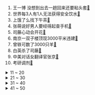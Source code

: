 1. 王一博 没想到出去一趟回来还要粘头套[:link:](https://s.weibo.com/weibo?q=%23王一博%20没想到出去一趟回来还要粘头套%23&Refer=top)
2. 世界每3人有1人无法获得安全饮水[:link:](https://s.weibo.com/weibo?q=%23世界每3人有1人无法获得安全饮水%23&Refer=top)
3. 上饿了么找下午茶[:link:](https://s.weibo.com/weibo?q=%23上饿了么找下午茶%23&Refer=top)
4. 张萌说好男人要经得起查手机[:link:](https://s.weibo.com/weibo?q=%23张萌说好男人要经得起查手机%23&Refer=top)
5. 司藤心动会开花[:link:](https://s.weibo.com/weibo?q=%23司藤心动会开花%23&Refer=top)
6. 南京一双子楼顶现3000平米违建[:link:](https://s.weibo.com/weibo?q=%23南京一双子楼顶现3000平米违建%23&Refer=top)
7. 曾轶可数了3000只羊[:link:](https://s.weibo.com/weibo?q=%23曾轶可数了3000只羊%23&Refer=top)
8. 白英杀了司藤[:link:](https://s.weibo.com/weibo?q=%23白英杀了司藤%23&Refer=top)
9. 中美对话女翻译官张京[:link:](https://s.weibo.com/weibo?q=%23中美对话女翻译官张京%23&Refer=top)
10. 考研调剂[:link:](https://s.weibo.com/weibo?q=%23考研调剂%23&Refer=top)
<details>
<summary>11 ~ 20</summary>

11. 黄奕 吐槽是一个自我治愈的过程[:link:](https://s.weibo.com/weibo?q=%23黄奕%20吐槽是一个自我治愈的过程%23&Refer=top)
12. 汪涵入学播音班时视频[:link:](https://s.weibo.com/weibo?q=%23汪涵入学播音班时视频%23&Refer=top)
13. 钱枫弹飞唐宫小姐姐[:link:](https://s.weibo.com/weibo?q=%23钱枫弹飞唐宫小姐姐%23&Refer=top)
14. 骑手跑腿买7道菜仅一道是正品[:link:](https://s.weibo.com/weibo?q=%23骑手跑腿买7道菜仅一道是正品%23&Refer=top)
15. 火箭20连败[:link:](https://s.weibo.com/weibo?q=%23火箭20连败%23&Refer=top)
16. 新冠疫苗接种不良反应有哪些[:link:](https://s.weibo.com/weibo?q=%23新冠疫苗接种不良反应有哪些%23&Refer=top)
17. 徐翔[:link:](https://s.weibo.com/weibo?q=%23徐翔%23&Refer=top)
18. 张艺凡漫画腰挑战[:link:](https://s.weibo.com/weibo?q=%23张艺凡漫画腰挑战%23&Refer=top)
19. 哈尔滨严查生产经营焚烧冥币[:link:](https://s.weibo.com/weibo?q=%23哈尔滨严查生产经营焚烧冥币%23&Refer=top)
20. 墨西哥鸡肉卷[:link:](https://s.weibo.com/weibo?q=%23墨西哥鸡肉卷%23&Refer=top)
</details>
<details>
<summary>21 ~ 30</summary>

21. 骑手回应代买调包6个菜[:link:](https://s.weibo.com/weibo?q=%23骑手回应代买调包6个菜%23&Refer=top)
22. 利路修[:link:](https://s.weibo.com/weibo?q=%23利路修%23&Refer=top)
23. 在逃公主都是自己做公主裙[:link:](https://s.weibo.com/weibo?q=%23在逃公主都是自己做公主裙%23&Refer=top)
24. 杨幂漫画腰[:link:](https://s.weibo.com/weibo?q=%23杨幂漫画腰%23&Refer=top)
25. 进击的巨人[:link:](https://s.weibo.com/weibo?q=%23进击的巨人%23&Refer=top)
26. 性教育第三季杀青[:link:](https://s.weibo.com/weibo?q=%23性教育第三季杀青%23&Refer=top)
27. 云南大学旅游文化学院[:link:](https://s.weibo.com/weibo?q=%23云南大学旅游文化学院%23&Refer=top)
28. 17亿像素的银河系全景平面图[:link:](https://s.weibo.com/weibo?q=%2317亿像素的银河系全景平面图%23&Refer=top)
29. 新冠疫苗安全性有效性有关情况[:link:](https://s.weibo.com/weibo?q=%23新冠疫苗安全性有效性有关情况%23&Refer=top)
30. 品辣师[:link:](https://s.weibo.com/weibo?q=%23品辣师%23&Refer=top)
</details>
<details>
<summary>31 ~ 40</summary>

31. 刘涛说刘娥已进入事业上升期[:link:](https://s.weibo.com/weibo?q=%23刘涛说刘娥已进入事业上升期%23&Refer=top)
32. 张彬彬说秦放终于支棱起来了[:link:](https://s.weibo.com/weibo?q=%23张彬彬说秦放终于支棱起来了%23&Refer=top)
33. 3名游客八达岭长城墙体上刻字[:link:](https://s.weibo.com/weibo?q=%233名游客八达岭长城墙体上刻字%23&Refer=top)
34. 世界睡眠日[:link:](https://s.weibo.com/weibo?q=%23世界睡眠日%23&Refer=top)
35. 司藤[:link:](https://s.weibo.com/weibo?q=%23司藤%23&Refer=top)
36. 郭迦南 我是演员郭迦南饰演秦九霄[:link:](https://s.weibo.com/weibo?q=%23郭迦南%20我是演员郭迦南饰演秦九霄%23&Refer=top)
37. 考古不是盗墓[:link:](https://s.weibo.com/weibo?q=%23考古不是盗墓%23&Refer=top)
38. 米佧邢克垒车内吻[:link:](https://s.weibo.com/weibo?q=%23米佧邢克垒车内吻%23&Refer=top)
39. 吉克隽逸和易建联击掌没击上[:link:](https://s.weibo.com/weibo?q=%23吉克隽逸和易建联击掌没击上%23&Refer=top)
40. 韩国闹葱荒[:link:](https://s.weibo.com/weibo?q=%23韩国闹葱荒%23&Refer=top)
</details>
<details>
<summary>41 ~ 50</summary>

41. 梅西梅开二度[:link:](https://s.weibo.com/weibo?q=%23梅西梅开二度%23&Refer=top)
42. 深圳天气[:link:](https://s.weibo.com/weibo?q=%23深圳天气%23&Refer=top)
43. 米卡庆怜校园美剧男主脸[:link:](https://s.weibo.com/weibo?q=%23米卡庆怜校园美剧男主脸%23&Refer=top)
44. 误闯西江的中华白海豚死亡[:link:](https://s.weibo.com/weibo?q=%23误闯西江的中华白海豚死亡%23&Refer=top)
45. 老人为楼梯扶手织毛衣[:link:](https://s.weibo.com/weibo?q=%23老人为楼梯扶手织毛衣%23&Refer=top)
46. 特朗普嘲笑拜登连摔3次[:link:](https://s.weibo.com/weibo?q=%23特朗普嘲笑拜登连摔3次%23&Refer=top)
47. 顶楼[:link:](https://s.weibo.com/weibo?q=%23顶楼%23&Refer=top)
48. 飞行员拍下的云照片[:link:](https://s.weibo.com/weibo?q=%23飞行员拍下的云照片%23&Refer=top)
49. 孕妇和新生儿等能否打新冠疫苗[:link:](https://s.weibo.com/weibo?q=%23孕妇和新生儿等能否打新冠疫苗%23&Refer=top)
50. 新手机该不该附赠充电头[:link:](https://s.weibo.com/weibo?q=%23新手机该不该附赠充电头%23&Refer=top)
</details>